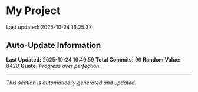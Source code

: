 # My Project


Last updated: 2025-10-24 16:25:37
































































































## Auto-Update Information

**Last Updated:** 2025-10-24 16:49:59
**Total Commits:** 96
**Random Value:** 8420
**Quote:** _Progress over perfection._

---
_This section is automatically generated and updated._